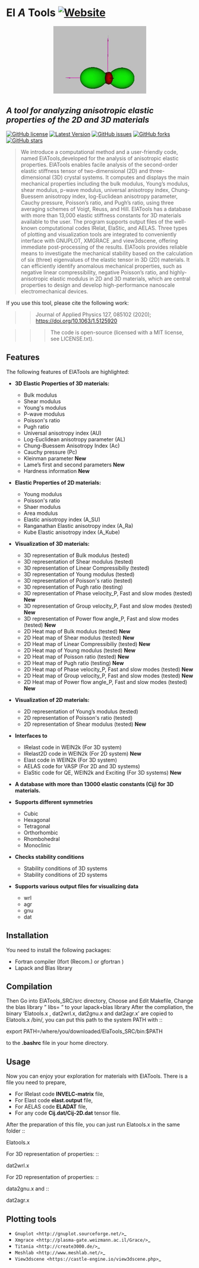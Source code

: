 # El _A_ Tools [![Website](https://img.shields.io/website?style=flat-square&up_color=gold&up_message=ElaTools&url=https%3A%2F%2Fyalameha.gitlab.io%2Felastictools%2Findex.html)](https://yalameha.gitlab.io/elastictools/index.html)
<p align="center">
  <img src="./ezgif.com-gif-maker.gif" width="250" title="hover text">
</p>  

## _A tool for analyzing anisotropic elastic properties of the 2D and 3D materials_

[![GitHub license](https://img.shields.io/github/license/shahramyalameha/ElATools)](https://github.com/shahramyalameha/ElATools/blob/main/LICENSE.md)
[![Latest Version](https://img.shields.io/github/v/release/shahramyalameha/ElATools)](https://github.com/shahramyalameha/ElATools/releases/latest)
[![GitHub issues](https://img.shields.io/github/issues/shahramyalameha/ElATools)](https://github.com/shahramyalameha/ElATools/issues) 
[![GitHub forks](https://img.shields.io/github/forks/shahramyalameha/ElATools)](https://github.com/shahramyalameha/ElATools/network)
[![GitHub stars](https://img.shields.io/github/stars/shahramyalameha/ElATools)](https://github.com/shahramyalameha/ElATools/stargazers)
> We introduce a computational method and a user-friendly code, named ElATools,developed for the analysis of anisotropic elastic properties. ElATools enables   facile analysis of the second-order elastic stiffness tensor of two-dimensional (2D) and three-dimensional (3D) crystal systems. It computes and displays the  main mechanical properties including the bulk modulus, Young’s modulus, shear modulus, p-wave modulus, universal anisotropy index, Chung-Buessem anisotropy index, log-Euclidean anisotropy parameter, Cauchy pressure, Poisson’s ratio, and Pugh’s ratio, using three averaging schemes of Voigt, Reuss, and Hill. ElATools has a database with more than 13,000 elastic stiffness constants for 3D materials available to the user. The program supports output files of the well-known computational codes IRelat, ElaStic, and AELAS. Three types of plotting and visualization tools are integrated to conveniently interface with GNUPLOT, XMGRACE  ,and view3dscene, offering immediate post-processing of the results. ElATools provides reliable means to investigate the mechanical stability based on the  calculation of six (three) eigenvalues of the elastic tensor in 3D (2D) materials. It can efficiently identify anomalous mechanical properties, such as negative  linear compressibility, negative Poisson’s ratio, and highly-anisotropic elastic modulus in 2D and 3D materials, which are central properties to design and  develop high-performance nanoscale electromechanical devices. 

If you use this tool, please cite the following work:

>> Journal of Applied Physics 127, 085102 (2020); https://doi.org/10.1063/1.5125920

>>>The code is open-source (licensed with a MIT license, see LICENSE.txt).


## Features
The following features of ElATools are highlighted:
- **3D Elastic Properties of 3D materials:**
   - Bulk modulus   
   - Shear modulus  
   - Young's modulus  
   - P-wave modulus 
   - Poisson's ratio 
   - Pugh ratio    
   - Universal anisotropy index (AU)      
   - Log-Euclidean anisotropy parameter (AL)
   - Chung-Buessem Anisotropy Index (Ac)   
   - Cauchy pressure (Pc) 
   - Kleinman parameter **New**
   - Lame’s first and second parameters **New**
   - Hardness information **New**

- **Elastic Properties of 2D materials:**
   - Young modulus  
   - Poisson's ratio
   - Shaer modulus
   - Area modulus
   - Elastic anisotropy index (A_SU)
   - Ranganathan Elastic anisotropy index (A_Ra)  
   - Kube Elastic anisotropy index (A_Kube)
   
- **Visualization of 3D materials:**
   - 3D representation of Bulk modulus (tested)  
   - 3D representation of Shear modulus (tested) 
   - 3D representation of Linear Compressibiliy (tested) 
   - 3D representation of Young modulus  (tested) 
   - 3D representation of Poisson's ratio (tested) 
   - 3D representation of Pugh ratio (testing)
   - 3D representation of Phase velocity_P, Fast and slow modes (tested) **New**
   - 3D representation of Group velocity_P, Fast and slow modes (tested)  **New**
   - 3D representation of Power flow angle_P, Fast and slow modes (tested) **New**  
   - 2D Heat map of Bulk modulus (tested)  **New**
   - 2D Heat map of Shear modulus (tested) **New**
   - 2D Heat map of Linear Compressibiliy (tested) **New**
   - 2D Heat map of Young modulus  (tested) **New**
   - 2D Heat map of Poisson ratio (tested) **New**
   - 2D Heat map of Pugh ratio (testing) **New**
   - 2D Heat map of Phase velocity_P, Fast and slow modes (tested) **New**
   - 2D Heat map of Group velocity_P, Fast and slow modes (tested)  **New**
   - 2D Heat map of Power flow angle_P, Fast and slow modes (tested) **New** 

- **Visualization of 2D materials:**
   - 2D representation of Young’s modulus  (tested) 
   - 2D representation of Poisson's ratio (tested) 
   - 2D representation of Shear modulus (tested) **New**
 
- **Interfaces to**
   - IRelast code in WEIN2k (For 3D system)
   - IRelast2D code in WEIN2k (For 2D system) **New**      
   - Elast code in WEIN2k (For 3D system)
   - AELAS code for VASP (For 2D and 3D systems)
   - ElaStic code for QE, WEIN2k and Exciting (For 3D systems) **New**

- **A database with more than 13000 elastic constants (Cij) for 3D materials.**
- **Supports different symmetries**
   - Cubic
   - Hexagonal
   - Tetragonal
   - Orthorhombic
   - Rhombohedral
   - Monoclinic

- **Checks stability conditions**
   - Stability conditions of 3D systems
   - Stability conditions of 2D systems
   
- **Supports various output files for visualizing data**
   - wrl
   - agr 
   - gnu 
   - dat
## Installation
You need to install the following packages:

* Fortran compiler (Ifort (Recom.) or gfortran  )
* Lapack and Blas library

Compilation
-----------


Then Go into ElATools_SRC/src directory, Choose and Edit Makefile, Change the blas library ” libs= ” to your lapack+blas library
After the compliation, the binary ‘Elatools.x , dat2wrl.x, dat2gnu.x and dat2agr.x’ are copied to Elatools.x /bin/, you can put this path to the system PATH with
::

 export PATH=/where/you/downloaded/ElaTools_SRC/bin:$PATH

to the **.bashrc** file in your home directory.

Usage
-----

Now you can enjoy your exploration for materials with ElATools.
There is a file you need to prepare,

* For IRelast code **INVELC-matrix** file,
* For Elast code **elast.output** file,
* For AELAS code **ELADAT** file,
* For any code **Cij.dat/Cij-2D.dat** tensor file.

After the preparation of this file, you can just run Elatools.x  in the same folder
::

  Elatools.x 

For 3D representation of properties:
::

  dat2wrl.x

For 2D representation of properties:
::

  data2gnu.x
and 
::

  dat2agr.x

Plotting tools
--------------

   - `Gnuplot <http://gnuplot.sourceforge.net/>`_
   - `Xmgrace <http://plasma-gate.weizmann.ac.il/Grace/>`_
   - `Titania <http://create3000.de/>`_
   - `Meshlab <http://www.meshlab.net/>`_
   - `View3dscene <https://castle-engine.io/view3dscene.php>`_
   
